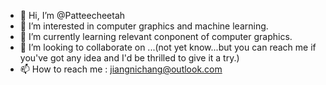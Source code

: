 - 👋 Hi, I’m @Patteecheetah
- 👀 I’m interested in computer graphics and machine learning.
- 🌱 I’m currently learning relevant conponent of computer graphics.
- 💞️ I’m looking to collaborate on ...(not yet know...but you can reach me if you've got any idea and I'd be thrilled to give it a try.)
- 📫 How to reach me : jiangnichang@outlook.com

<!---
Patteecheetah/Patteecheetah is a ✨ special ✨ repository because its `README.md` (this file) appears on your GitHub profile.
You can click the Preview link to take a look at your changes.
--->
